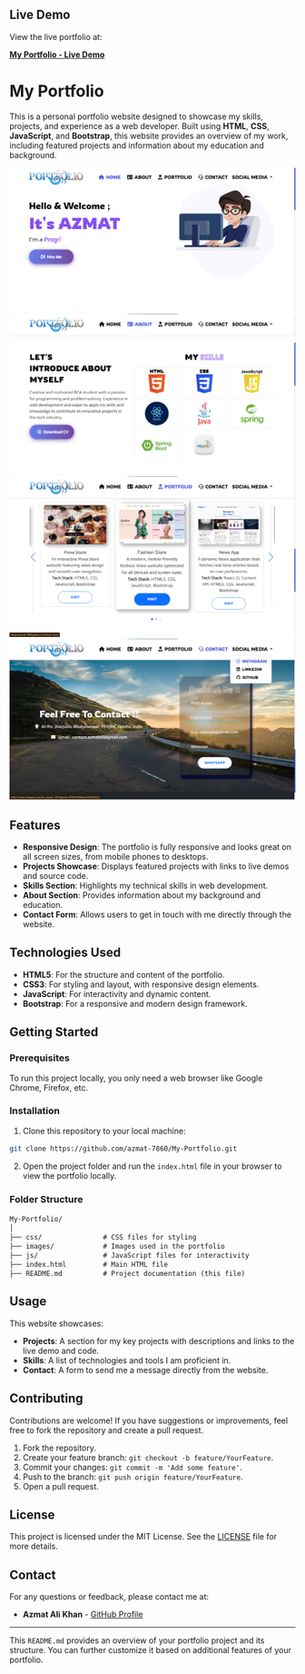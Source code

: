 ## Live Demo

View the live portfolio at:

**[My Portfolio - Live Demo](https://azmat-7860.github.io/My-Portfolio/)**

# My Portfolio

This is a personal portfolio website designed to showcase my skills, projects, and experience as a web developer. Built using **HTML**, **CSS**, **JavaScript**, and **Bootstrap**, this website provides an overview of my work, including featured projects and information about my education and background.

![Portfolio Screenshot](/images/pf/Screenshot%201.png)
![Portfolio Screenshot](/images/pf/Screenshot%202.png)
![Portfolio Screenshot](/images/pf/Screenshot%203.png)
![Portfolio Screenshot](/images/pf/Screenshot%204.png)

## Features

- **Responsive Design**: The portfolio is fully responsive and looks great on all screen sizes, from mobile phones to desktops.
- **Projects Showcase**: Displays featured projects with links to live demos and source code.
- **Skills Section**: Highlights my technical skills in web development.
- **About Section**: Provides information about my background and education.
- **Contact Form**: Allows users to get in touch with me directly through the website.

## Technologies Used

- **HTML5**: For the structure and content of the portfolio.
- **CSS3**: For styling and layout, with responsive design elements.
- **JavaScript**: For interactivity and dynamic content.
- **Bootstrap**: For a responsive and modern design framework.

## Getting Started

### Prerequisites

To run this project locally, you only need a web browser like Google Chrome, Firefox, etc.

### Installation

1. Clone this repository to your local machine:

```bash
git clone https://github.com/azmat-7860/My-Portfolio.git
```

2. Open the project folder and run the `index.html` file in your browser to view the portfolio locally.

### Folder Structure

```plaintext
My-Portfolio/
│
├── css/               # CSS files for styling
├── images/            # Images used in the portfolio
├── js/                # JavaScript files for interactivity
├── index.html         # Main HTML file
├── README.md          # Project documentation (this file)
```

## Usage

This website showcases:

- **Projects**: A section for my key projects with descriptions and links to the live demo and code.
- **Skills**: A list of technologies and tools I am proficient in.
- **Contact**: A form to send me a message directly from the website.

## Contributing

Contributions are welcome! If you have suggestions or improvements, feel free to fork the repository and create a pull request.

1. Fork the repository.
2. Create your feature branch: `git checkout -b feature/YourFeature`.
3. Commit your changes: `git commit -m 'Add some feature'`.
4. Push to the branch: `git push origin feature/YourFeature`.
5. Open a pull request.

## License

This project is licensed under the MIT License. See the [LICENSE](LICENSE) file for more details.

## Contact

For any questions or feedback, please contact me at:

- **Azmat Ali Khan** - [GitHub Profile](https://github.com/azmat-7860)

---

This `README.md` provides an overview of your portfolio project and its structure. You can further customize it based on additional features of your portfolio.
